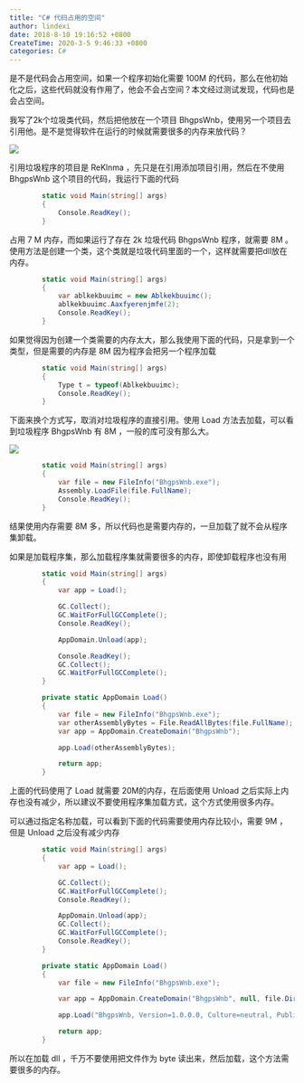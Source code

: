 ```yaml
---
title: "C# 代码占用的空间"
author: lindexi
date: 2018-8-10 19:16:52 +0800
CreateTime: 2020-3-5 9:46:33 +0800
categories: C#
---
```


是不是代码会占用空间，如果一个程序初始化需要 100M 的代码，那么在他初始化之后，这些代码就没有作用了，他会不会占空间？本文经过测试发现，代码也是会占空间。

<!--more-->



我写了2k个垃圾类代码，然后把他放在一个项目 BhgpsWnb，使用另一个项目去引用他。是不是觉得软件在运行的时候就需要很多的内存来放代码？

![](http://image.acmx.xyz/34fdad35-5dfe-a75b-2b4b-8c5e313038e2%2F20171212144236.jpg)

引用垃圾程序的项目是 ReKlnma ，先只是在引用添加项目引用，然后在不使用 BhgpsWnb 这个项目的代码，我运行下面的代码

```csharp
        static void Main(string[] args)
        {
            Console.ReadKey();
        }
```

占用 7 M 内存，而如果运行了存在 2k 垃圾代码 BhgpsWnb 程序，就需要 8M 。使用方法是创建一个类，这个类就是垃圾代码里面的一个，这样就需要把dll放在内存。

```csharp
        static void Main(string[] args)
        {
            var ablkekbuuimc = new Ablkekbuuimc();
            ablkekbuuimc.Aaxfyerenjmfe(2);
            Console.ReadKey();
        }
```

如果觉得因为创建一个类需要的内存太大，那么我使用下面的代码，只是拿到一个类型，但是需要的内存是 8M 因为程序会把另一个程序加载

```csharp
        static void Main(string[] args)
        {
            Type t = typeof(Ablkekbuuimc);
            Console.ReadKey();
        }

```

下面来换个方式写，取消对垃圾程序的直接引用。使用 Load 方法去加载，可以看到垃圾程序 BhgpsWnb 有 8M ，一般的库可没有那么大。

![](http://image.acmx.xyz/34fdad35-5dfe-a75b-2b4b-8c5e313038e2%2F2017121214470.jpg)

```csharp
        static void Main(string[] args)
        {
            var file = new FileInfo("BhgpsWnb.exe");
            Assembly.LoadFile(file.FullName);
            Console.ReadKey();
        }
```

结果使用内存需要 8M 多，所以代码也是需要内存的，一旦加载了就不会从程序集卸载。

如果是加载程序集，那么加载程序集就需要很多的内存，即使卸载程序也没有用

```csharp
        static void Main(string[] args)
        {
            var app = Load();

            GC.Collect();
            GC.WaitForFullGCComplete();
            Console.ReadKey();

            AppDomain.Unload(app);

            Console.ReadKey();
            GC.Collect();
            GC.WaitForFullGCComplete();
        }

        private static AppDomain Load()
        {
            var file = new FileInfo("BhgpsWnb.exe");
            var otherAssemblyBytes = File.ReadAllBytes(file.FullName);
            var app = AppDomain.CreateDomain("BhgpsWnb");

            app.Load(otherAssemblyBytes);

            return app;
        }
```

上面的代码使用了 Load 就需要 20M的内存，在后面使用 Unload 之后实际上内存也没有减少，所以建议不要使用程序集加载方式，这个方式使用很多内存。

可以通过指定名称加载，可以看到下面的代码需要使用内存比较小，需要 9M ，但是 Unload 之后没有减少内存

```csharp
        static void Main(string[] args)
        {
            var app = Load();

            GC.Collect();
            GC.WaitForFullGCComplete();
            Console.ReadKey();

            AppDomain.Unload(app);
            GC.Collect();
            GC.WaitForFullGCComplete();
            Console.ReadKey();
        }

        private static AppDomain Load()
        {
            var file = new FileInfo("BhgpsWnb.exe");

            var app = AppDomain.CreateDomain("BhgpsWnb", null, file.DirectoryName, file.DirectoryName, false);

            app.Load("BhgpsWnb, Version=1.0.0.0, Culture=neutral, PublicKeyToken=null");

            return app;
        }
```

所以在加载 dll ，千万不要使用把文件作为 byte 读出来，然后加载，这个方法需要很多的内存。

